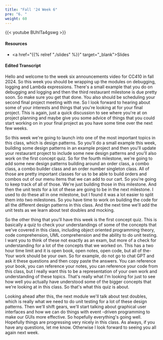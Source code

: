 ```yaml
---
title: "Fall '24 Week 6"
pre: "6. "
weight: 60
---
```


{{< youtube BUhlTa4gswg >}}

#### Resources

* <a href="{{% relref "./slides" %}}" target="_blank">Slides</a>

#### Edited Transcript

Hello and welcome to the week six announcements video for CC410 in fall 2024. So this week you should be wrapping up the modules on debugging, logging and Lambda expressions. There's a small example that you do on debugging and logging and then the third restaurant milestone is due pretty soon. So make sure you get that done. You also should be scheduling your second final project meeting with me. So I look forward to hearing about some of your interests and things that you're looking at for your final project. This is again, just a quick discussion to see where you're at on project planning and maybe give you some advice of things that you could start working on in your final project as you have some time over the next few weeks. 

So this week we're going to launch into one of the most important topics in this class, which is design patterns. So you'll do a small example this week, building some design patterns in an example project and then you'll update your restaurant project to include some new design patterns and you'll also work on the first concept quiz. So for the fourth milestone, we're going to add some new design patterns building around an order class, a combo class, a combo builder class and an order number singleton class. All of those are pretty important classes for us to be able to build orders and combos out of our menu items that we can add to our cart. So you're going to keep track of all of those. We're just building those in this milestone. And then the unit tests for a lot of these are going to be in the next milestone. I used to do these all in one milestone, but I found it was a lot easier to split them into two milestones. So you have time to work on building the code for all the different design patterns in this class. And the next time we'll add the unit tests as we learn about test doubles and mocking. 

So the other thing that you'll have this week is the first concept quiz. This is basically a quiz to check your understandings of some of the concepts that we've covered in this class, including object oriented programming theory, code comprehension, UML comprehension and the ability to do unit testing. I want you to think of these not exactly as an exam, but more of a check for understanding for a lot of the concepts that we worked on. This has a two hour time limit and it is open book, open notes, open code, but all of the- Your work should be your own. So for example, do not go to chat GPT and ask it these questions and then copy paste the answers. You can reference your book, you can reference your notes, you can reference your code from this class, but I really want this to be a representation of your own work and understanding of these topics. That's really what I'm looking for just to see how well you actually have understood some of the bigger concepts that we're looking at in this class. So that's what this quiz is about. 

Looking ahead after this, the next module we'll talk about test doubles, which is really what we need to do unit testing for a lot of these design patterns. Then we'll shift gears, we'll start talking about graphical user interfaces and how we can do things with event -driven programming to make our GUIs more effective. So hopefully everything's going well. Hopefully things are progressing very nicely in this class. As always, if you have any questions, let me know. Otherwise I look forward to seeing you all again next week. 
